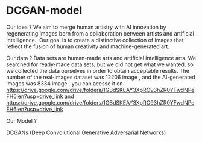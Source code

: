 # DCGAN-model
Our idea ?
We aim to merge human artistry with AI innovation by regenerating images born from a collaboration between artists and artificial intelligence. ​  Our goal is to create a distinctive collection of images that reflect the fusion of human creativity and machine-generated art. ​  ​

Our data ?
Data sets are human-made arts and artificial intelligence arts. We searched for ready-made data sets, but we did not get what we wanted, so we collected the data ourselves in order to obtain acceptable results. The number of the  real-images dataset was 12206 image , and the AI-generated images was 8334 image .
you can accsse it on https://drive.google.com/drive/folders/1GBdSKEAY3XpRO93hZR0YFwdNPeFH6ien?usp=drive_link
and https://drive.google.com/drive/folders/1GBdSKEAY3XpRO93hZR0YFwdNPeFH6ien?usp=drive_link


Our Model ?

DCGANs (Deep Convolutional Generative Adversarial Networks)​
